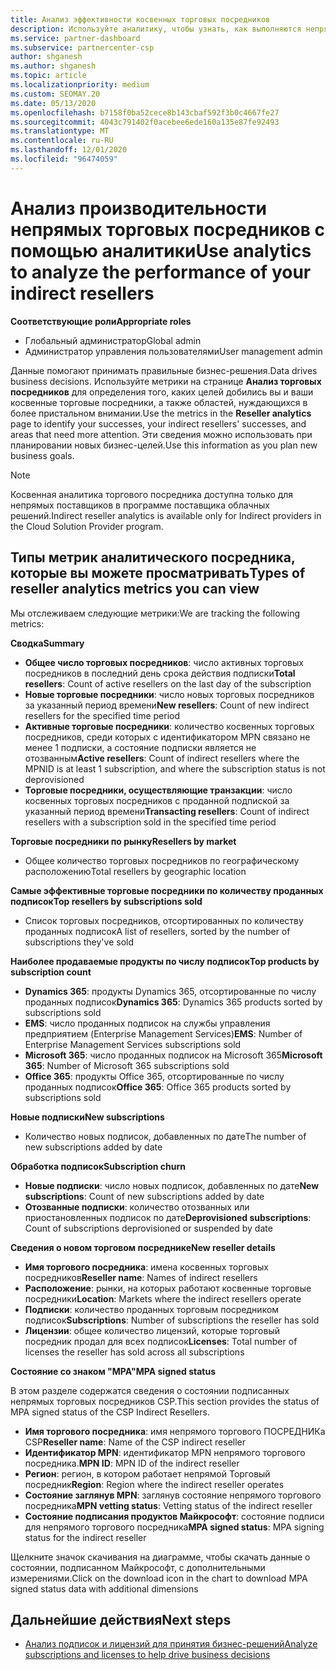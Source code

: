 ```yaml
---
title: Анализ эффективности косвенных торговых посредников
description: Используйте аналитику, чтобы узнать, как выполняются непрямые торговые посредники, как их успеха, так и области, которые могут потребовать больше внимания.
ms.service: partner-dashboard
ms.subservice: partnercenter-csp
author: shganesh
ms.author: shganesh
ms.topic: article
ms.localizationpriority: medium
ms.custom: SEOMAY.20
ms.date: 05/13/2020
ms.openlocfilehash: b7158f0ba52cece8b143cbaf592f3b0c4667fe27
ms.sourcegitcommit: 4043c791402f0acebee6ede160a135e87fe92493
ms.translationtype: MT
ms.contentlocale: ru-RU
ms.lasthandoff: 12/01/2020
ms.locfileid: "96474059"
---
```

# <a name="use-analytics-to-analyze-the-performance-of-your-indirect-resellers"></a><span data-ttu-id="e76e6-103">Анализ производительности непрямых торговых посредников с помощью аналитики</span><span class="sxs-lookup"><span data-stu-id="e76e6-103">Use analytics to analyze the performance of your indirect resellers</span></span>

<span data-ttu-id="e76e6-104">**Соответствующие роли**</span><span class="sxs-lookup"><span data-stu-id="e76e6-104">**Appropriate roles**</span></span>

- <span data-ttu-id="e76e6-105">Глобальный администратор</span><span class="sxs-lookup"><span data-stu-id="e76e6-105">Global admin</span></span>
- <span data-ttu-id="e76e6-106">Администратор управления пользователями</span><span class="sxs-lookup"><span data-stu-id="e76e6-106">User management admin</span></span>


<span data-ttu-id="e76e6-107">Данные помогают принимать правильные бизнес-решения.</span><span class="sxs-lookup"><span data-stu-id="e76e6-107">Data drives business decisions.</span></span> <span data-ttu-id="e76e6-108">Используйте метрики на странице **Анализ торговых посредников** для определения того, каких целей добились вы и ваши косвенные торговые посредники, а также областей, нуждающихся в более пристальном внимании.</span><span class="sxs-lookup"><span data-stu-id="e76e6-108">Use the metrics in the **Reseller analytics** page to identify your successes, your indirect resellers' successes, and areas that need more attention.</span></span> <span data-ttu-id="e76e6-109">Эти сведения можно использовать при планировании новых бизнес-целей.</span><span class="sxs-lookup"><span data-stu-id="e76e6-109">Use this information as you plan new business goals.</span></span>

> [!NOTE]
> <span data-ttu-id="e76e6-110">Косвенная аналитика торгового посредника доступна только для непрямых поставщиков в программе поставщика облачных решений.</span><span class="sxs-lookup"><span data-stu-id="e76e6-110">Indirect reseller analytics is available only for Indirect providers in the Cloud Solution Provider program.</span></span>

## <a name="types-of-reseller-analytics-metrics-you-can-view"></a><span data-ttu-id="e76e6-111">Типы метрик аналитического посредника, которые вы можете просматривать</span><span class="sxs-lookup"><span data-stu-id="e76e6-111">Types of reseller analytics metrics you can view</span></span>

<span data-ttu-id="e76e6-112">Мы отслеживаем следующие метрики:</span><span class="sxs-lookup"><span data-stu-id="e76e6-112">We are tracking the following metrics:</span></span>

<span data-ttu-id="e76e6-113">**Сводка**</span><span class="sxs-lookup"><span data-stu-id="e76e6-113">**Summary**</span></span>  
 - <span data-ttu-id="e76e6-114">**Общее число торговых посредников**: число активных торговых посредников в последний день срока действия подписки</span><span class="sxs-lookup"><span data-stu-id="e76e6-114">**Total resellers**: Count of active resellers on the last day of the subscription</span></span>  
 - <span data-ttu-id="e76e6-115">**Новые торговые посредники**: число новых торговых посредников за указанный период времени</span><span class="sxs-lookup"><span data-stu-id="e76e6-115">**New resellers**: Count of new indirect resellers for the specified time period</span></span>  
 - <span data-ttu-id="e76e6-116">**Активные торговые посредники**: количество косвенных торговых посредников, среди которых с идентификатором MPN связано не менее 1 подписки, а состояние подписки является не отозванным</span><span class="sxs-lookup"><span data-stu-id="e76e6-116">**Active resellers**: Count of indirect resellers where the MPNID is at least 1 subscription, and where the subscription status is not deprovisioned</span></span>  
 - <span data-ttu-id="e76e6-117">**Торговые посредники, осуществляющие транзакции**: число косвенных торговых посредников с проданной подпиской за указанный период времени</span><span class="sxs-lookup"><span data-stu-id="e76e6-117">**Transacting resellers**: Count of indirect resellers with a subscription sold in the specified time period</span></span>  

<span data-ttu-id="e76e6-118">**Торговые посредники по рынку**</span><span class="sxs-lookup"><span data-stu-id="e76e6-118">**Resellers by market**</span></span>  
 - <span data-ttu-id="e76e6-119">Общее количество торговых посредников по географическому расположению</span><span class="sxs-lookup"><span data-stu-id="e76e6-119">Total resellers by geographic location</span></span>  

<span data-ttu-id="e76e6-120">**Самые эффективные торговые посредники по количеству проданных подписок**</span><span class="sxs-lookup"><span data-stu-id="e76e6-120">**Top resellers by subscriptions sold**</span></span>
 - <span data-ttu-id="e76e6-121">Список торговых посредников, отсортированных по количеству проданных подписок</span><span class="sxs-lookup"><span data-stu-id="e76e6-121">A list of resellers, sorted by the number of subscriptions they've sold</span></span>  

<span data-ttu-id="e76e6-122">**Наиболее продаваемые продукты по числу подписок**</span><span class="sxs-lookup"><span data-stu-id="e76e6-122">**Top products by subscription count**</span></span>  
 - <span data-ttu-id="e76e6-123">**Dynamics 365**: продукты Dynamics 365, отсортированные по числу проданных подписок</span><span class="sxs-lookup"><span data-stu-id="e76e6-123">**Dynamics 365**: Dynamics 365 products sorted by subscriptions sold</span></span>  
 - <span data-ttu-id="e76e6-124">**EMS**: число проданных подписок на службы управления предприятием (Enterprise Management Services)</span><span class="sxs-lookup"><span data-stu-id="e76e6-124">**EMS**: Number of Enterprise Management Services subscriptions sold</span></span>  
 - <span data-ttu-id="e76e6-125">**Microsoft 365**: число проданных подписок на Microsoft 365</span><span class="sxs-lookup"><span data-stu-id="e76e6-125">**Microsoft 365**: Number of Microsoft 365 subscriptions sold</span></span>  
 - <span data-ttu-id="e76e6-126">**Office 365**: продукты Office 365, отсортированные по числу проданных подписок</span><span class="sxs-lookup"><span data-stu-id="e76e6-126">**Office 365**: Office 365 products sorted by subscriptions sold</span></span>  

<span data-ttu-id="e76e6-127">**Новые подписки**</span><span class="sxs-lookup"><span data-stu-id="e76e6-127">**New subscriptions**</span></span>  
 - <span data-ttu-id="e76e6-128">Количество новых подписок, добавленных по дате</span><span class="sxs-lookup"><span data-stu-id="e76e6-128">The number of new subscriptions added by date</span></span>  

<span data-ttu-id="e76e6-129">**Обработка подписок**</span><span class="sxs-lookup"><span data-stu-id="e76e6-129">**Subscription churn**</span></span>  
 - <span data-ttu-id="e76e6-130">**Новые подписки**: число новых подписок, добавленных по дате</span><span class="sxs-lookup"><span data-stu-id="e76e6-130">**New subscriptions**: Count of new subscriptions added by date</span></span>  
 - <span data-ttu-id="e76e6-131">**Отозванные подписки**: количество отозванных или приостановленных подписок по дате</span><span class="sxs-lookup"><span data-stu-id="e76e6-131">**Deprovisioned subscriptions**: Count of subscriptions deprovisioned or suspended by date</span></span>  

<span data-ttu-id="e76e6-132">**Сведения о новом торговом посреднике**</span><span class="sxs-lookup"><span data-stu-id="e76e6-132">**New reseller details**</span></span>  
 - <span data-ttu-id="e76e6-133">**Имя торгового посредника**: имена косвенных торговых посредников</span><span class="sxs-lookup"><span data-stu-id="e76e6-133">**Reseller name**: Names of indirect resellers</span></span>  
 - <span data-ttu-id="e76e6-134">**Расположение**: рынки, на которых работают косвенные торговые посредники</span><span class="sxs-lookup"><span data-stu-id="e76e6-134">**Location**: Markets where the indirect resellers operate</span></span>  
 - <span data-ttu-id="e76e6-135">**Подписки**: количество проданных торговым посредником подписок</span><span class="sxs-lookup"><span data-stu-id="e76e6-135">**Subscriptions**: Number of subscriptions the reseller has sold</span></span>  
 - <span data-ttu-id="e76e6-136">**Лицензии**: общее количество лицензий, которые торговый посредник продал для всех подписок</span><span class="sxs-lookup"><span data-stu-id="e76e6-136">**Licenses**: Total number of licenses the reseller has sold across all subscriptions</span></span>  

<span data-ttu-id="e76e6-137">**Состояние со знаком "MPA"**</span><span class="sxs-lookup"><span data-stu-id="e76e6-137">**MPA signed status**</span></span>

<span data-ttu-id="e76e6-138">В этом разделе содержатся сведения о состоянии подписанных непрямых торговых посредников CSP.</span><span class="sxs-lookup"><span data-stu-id="e76e6-138">This section provides the status of MPA signed status of the CSP Indirect Resellers.</span></span>

 - <span data-ttu-id="e76e6-139">**Имя торгового посредника**: имя непрямого торгового ПОСРЕДНИКа CSP</span><span class="sxs-lookup"><span data-stu-id="e76e6-139">**Reseller name**: Name of the CSP indirect reseller</span></span>
 - <span data-ttu-id="e76e6-140">**Идентификатор MPN**: идентификатор MPN непрямого торгового посредника.</span><span class="sxs-lookup"><span data-stu-id="e76e6-140">**MPN ID**: MPN ID of the indirect reseller</span></span>
 - <span data-ttu-id="e76e6-141">**Регион**: регион, в котором работает непрямой Торговый посредник</span><span class="sxs-lookup"><span data-stu-id="e76e6-141">**Region**: Region where the indirect reseller operates</span></span>
 - <span data-ttu-id="e76e6-142">**Состояние заглянув MPN**: заглянув состояние непрямого торгового посредника</span><span class="sxs-lookup"><span data-stu-id="e76e6-142">**MPN vetting status**: Vetting status of the indirect reseller</span></span>
 - <span data-ttu-id="e76e6-143">**Состояние подписания продуктов Майкрософт**: состояние подписи для непрямого торгового посредника</span><span class="sxs-lookup"><span data-stu-id="e76e6-143">**MPA signed status**: MPA signing status for the indirect reseller</span></span>

<span data-ttu-id="e76e6-144">Щелкните значок скачивания на диаграмме, чтобы скачать данные о состоянии, подписанном Майкрософт, с дополнительными измерениями.</span><span class="sxs-lookup"><span data-stu-id="e76e6-144">Click on the download icon in the chart to download MPA signed status data with additional dimensions</span></span>
  
## <a name="next-steps"></a><span data-ttu-id="e76e6-145">Дальнейшие действия</span><span class="sxs-lookup"><span data-stu-id="e76e6-145">Next steps</span></span>

- [<span data-ttu-id="e76e6-146">Анализ подписок и лицензий для принятия бизнес-решений</span><span class="sxs-lookup"><span data-stu-id="e76e6-146">Analyze subscriptions and licenses to help drive business decisions</span></span>](analyze-subscriptions-licenses.md)